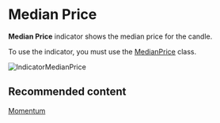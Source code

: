 # Median Price

**Median Price** indicator shows the median price for the candle. 

To use the indicator, you must use the [MedianPrice](../api/StockSharp.Algo.Indicators.MedianPrice.html) class. 

![IndicatorMedianPrice](~/images/IndicatorMedianPrice.png)

## Recommended content

[Momentum](IndicatorMomentum.md)
